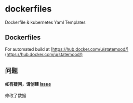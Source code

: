 # dockerfiles
Dockerfile &amp; kubernetes Yaml Templates


## Dockerfiles

For automated build at [https://hub.docker.com/u/statemood/](https://hub.docker.com/u/statemood/)

## 问题
#### 如有疑问，请创建 [Issue](https://github.com/Statemood/dockerfiles/issues) 

修改了数据
